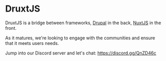 # DruxtJS

DruxtJS is a bridge between frameworks, [Drupal](https://drupal.org) in the back, [NuxtJS](https://nuxtjs.org) in the front.

As it matures, we're looking to engage with the communities and ensure that it meets users needs.

Jump into our Discord server and let's chat: https://discord.gg/QnZD46c